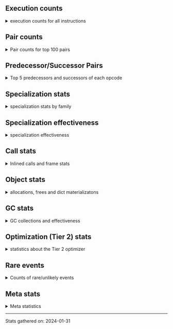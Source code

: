 ## Execution counts

<details>
<summary> execution counts for all instructions </summary>

|Name | Base Count | Head Count | Change | 
|---|---:|---:|---:|
| UNPACK_EX | 755,420 | 609,740 | -19.3% |
| CALL_STR_1 | 33,729,459 | 40,077,106 | 18.8% |
| LOAD_ATTR_CLASS | 99,055,973 | 109,367,353 | 10.4% |
| IS_OP | 694,963,339 | 740,212,824 | 6.5% |
| UNARY_INVERT | 13,908,531 | 14,652,060 | 5.3% |
| LOAD_FAST_AND_CLEAR | 64,566,279 | 61,880,175 | -4.2% |
| CALL_BOUND_METHOD_EXACT_ARGS | 187,069,537 | 193,910,721 | 3.7% |
| BINARY_OP_ADD_UNICODE | 89,634,340 | 92,835,620 | 3.6% |
| BEFORE_WITH | 8,654,256 | 8,939,603 | 3.3% |
| CALL_TUPLE_1 | 24,978,283 | 24,171,850 | -3.2% |
| PUSH_NULL | 1,230,413,177 | 1,269,989,795 | 3.2% |
| MAP_ADD | 35,883,593 | 34,854,665 | -2.9% |
| FOR_ITER | 121,162,171 | 118,134,447 | -2.5% |
| UNPACK_SEQUENCE | 310,288 | 302,751 | -2.4% |
| CALL_BUILTIN_O | 870,671,046 | 891,418,018 | 2.4% |
| POP_JUMP_IF_NONE | 426,646,394 | 436,688,177 | 2.4% |
| STORE_SUBSCR | 176,871,363 | 180,990,769 | 2.3% |
| CALL_METHOD_DESCRIPTOR_FAST | 391,143,045 | 399,641,470 | 2.2% |
| DELETE_SUBSCR | 174,117,085 | 177,641,031 | 2.0% |
| CALL_TYPE_1 | 310,765,118 | 316,348,746 | 1.8% |
| COPY_FREE_VARS | 336,695,777 | 342,695,143 | 1.8% |
| BUILD_SET | 1,662,881 | 1,635,073 | -1.7% |
| LOAD_ATTR_PROPERTY | 79,447,962 | 78,151,792 | -1.6% |
| CALL_ISINSTANCE | 894,892,031 | 881,494,585 | -1.5% |
| GET_YIELD_FROM_ITER | 36,719,656 | 36,204,696 | -1.4% |
| DICT_UPDATE | 66,174 | 65,276 | -1.4% |
| CALL_METHOD_DESCRIPTOR_NOARGS | 276,430,429 | 272,734,147 | -1.3% |
| LOAD_FAST_CHECK | 10,416,564 | 10,554,982 | 1.3% |
| MAKE_FUNCTION | 99,648,518 | 98,428,981 | -1.2% |
| TO_BOOL_INT | 184,115,004 | 186,361,003 | 1.2% |
| LOAD_CONST | 7,076,420,888 | 7,153,845,067 | 1.1% |
| POP_JUMP_IF_NOT_NONE | 622,327,202 | 628,745,990 | 1.0% |
| BUILD_STRING | 51,339,599 | 50,828,272 | -1.0% |
| BINARY_OP | 635,177,729 | 641,469,615 | 1.0% |
| LOAD_SUPER_ATTR_ATTR | 3,675,987 | 3,711,122 | 1.0% |
| FORMAT_SIMPLE | 101,706,076 | 100,756,338 | -0.9% |
| LOAD_GLOBAL_MODULE | 3,366,898,651 | 3,397,061,406 | 0.9% |
| BINARY_OP_SUBTRACT_INT | 398,320,210 | 401,813,220 | 0.9% |
| TO_BOOL_ALWAYS_TRUE | 233,776,617 | 231,781,856 | -0.9% |
| STORE_FAST | 7,601,318,104 | 7,663,600,032 | 0.8% |
| TO_BOOL_STR | 73,082,251 | 72,500,852 | -0.8% |
| BUILD_MAP | 114,600,828 | 113,707,559 | -0.8% |
| MAKE_CELL | 104,175,729 | 103,375,543 | -0.8% |
| LOAD_ATTR_NONDESCRIPTOR_WITH_VALUES | 146,764,112 | 145,683,402 | -0.7% |
| LOAD_ATTR_MODULE | 494,422,251 | 490,865,986 | -0.7% |
| JUMP_FORWARD | 523,196,817 | 526,742,283 | 0.7% |
| UNPACK_SEQUENCE_TWO_TUPLE | 345,918,907 | 343,591,375 | -0.7% |
| NOP | 938,091,764 | 944,125,928 | 0.6% |
| UNARY_NOT | 59,064,695 | 58,689,843 | -0.6% |
| GET_ITER | 697,737,345 | 693,360,849 | -0.6% |
| LOAD_SUPER_ATTR_METHOD | 119,965,466 | 120,711,212 | 0.6% |
| BUILD_TUPLE | 814,781,145 | 809,791,874 | -0.6% |
| LOAD_ATTR_SLOT | 1,637,367,083 | 1,627,569,594 | -0.6% |
| JUMP_BACKWARD | 129,768,564 | 128,998,817 | -0.6% |
| POP_TOP | 3,307,147,976 | 3,326,416,853 | 0.6% |
| LOAD_ATTR_NONDESCRIPTOR_NO_DICT | 81,832,983 | 81,361,099 | -0.6% |
| SET_ADD | 906,661 | 901,511 | -0.6% |
| BUILD_LIST | 318,620,059 | 316,810,923 | -0.6% |
| CALL | 1,102,383,513 | 1,108,573,987 | 0.6% |
| LOAD_ATTR_METHOD_NO_DICT | 1,420,391,140 | 1,412,559,626 | -0.6% |
| POP_JUMP_IF_TRUE | 1,715,257,154 | 1,724,426,738 | 0.5% |
| EXIT_INIT_CHECK | 88,230,209 | 88,658,674 | 0.5% |
| SET_FUNCTION_ATTRIBUTE | 90,235,341 | 89,802,594 | -0.5% |
| CALL_ALLOC_AND_ENTER_INIT | 90,513,169 | 90,941,634 | 0.5% |
| LOAD_FAST | 27,257,294,070 | 27,386,309,582 | 0.5% |
| FOR_ITER_LIST | 633,708,175 | 630,824,069 | -0.5% |
| LIST_EXTEND | 36,353,141 | 36,517,272 | 0.5% |
| EXTENDED_ARG | 288,684,232 | 287,403,449 | -0.4% |
| LIST_APPEND | 60,754,908 | 61,019,088 | 0.4% |
| LOAD_GLOBAL_BUILTIN | 4,313,700,572 | 4,332,435,452 | 0.4% |
| SWAP | 582,758,353 | 580,249,900 | -0.4% |
| CALL_BUILTIN_CLASS | 151,503,200 | 152,153,442 | 0.4% |
| FOR_ITER_GEN | 216,161,340 | 215,253,514 | -0.4% |
| RETURN_GENERATOR | 393,855,608 | 392,226,781 | -0.4% |
| YIELD_VALUE | 1,299,338,043 | 1,294,654,263 | -0.4% |
| BINARY_OP_ADD_INT | 857,185,502 | 860,149,907 | 0.3% |
| SEND_GEN | 702,495,259 | 700,090,277 | -0.3% |
| JUMP_BACKWARD_NO_INTERRUPT | 551,636,471 | 549,757,440 | -0.3% |
| POP_JUMP_IF_FALSE | 7,029,001,209 | 7,052,587,818 | 0.3% |
| INSTRUMENTED_JUMP_BACKWARD | 9,996 | 10,028 | 0.3% |
| TO_BOOL | 337,526,883 | 336,456,729 | -0.3% |
| COMPARE_OP_INT | 1,434,941,683 | 1,439,273,044 | 0.3% |
| CALL_METHOD_DESCRIPTOR_FAST_WITH_KEYWORDS | 23,873,918 | 23,803,952 | -0.3% |
| INSTRUMENTED_FOR_ITER | 11,276 | 11,308 | 0.3% |
| LOAD_ATTR_METHOD_LAZY_DICT | 59,100,392 | 59,266,732 | 0.3% |
| LOAD_FAST_LOAD_FAST | 6,167,512,742 | 6,184,557,855 | 0.3% |
| COMPARE_OP | 135,780,786 | 135,428,076 | -0.3% |
| RETURN_VALUE | 3,887,525,774 | 3,897,538,358 | 0.3% |
| LOAD_ATTR | 1,319,376,609 | 1,322,659,826 | 0.2% |
| TO_BOOL_BOOL | 3,726,540,678 | 3,717,350,890 | -0.2% |
| TO_BOOL_NONE | 618,170,851 | 616,656,497 | -0.2% |
| LOAD_DEREF | 714,579,596 | 716,311,632 | 0.2% |
| INSTRUMENTED_POP_JUMP_IF_TRUE | 13,436 | 13,468 | 0.2% |
| DICT_MERGE | 36,143,021 | 36,060,020 | -0.2% |
| STORE_FAST_LOAD_FAST | 33,502,119 | 33,429,287 | -0.2% |
| CALL_LIST_APPEND | 324,149,708 | 323,450,522 | -0.2% |
| UNPACK_SEQUENCE_TUPLE | 445,686,931 | 444,783,234 | -0.2% |
| END_FOR | 76,079,515 | 75,940,129 | -0.2% |
| WITH_EXCEPT_START | 183,980 | 184,304 | 0.2% |
| END_SEND | 314,302,527 | 313,788,588 | -0.2% |
| INTERPRETER_EXIT | 1,978,141,791 | 1,974,946,032 | -0.2% |
| ENTER_EXECUTOR | 2,402,494,332 | 2,398,673,964 | -0.2% |
| STORE_FAST_STORE_FAST | 1,732,406,671 | 1,729,657,244 | -0.2% |
| BINARY_OP_INPLACE_ADD_UNICODE | 7,822,560 | 7,810,800 | -0.2% |
| CALL_PY_WITH_DEFAULTS | 215,208,556 | 215,518,817 | 0.1% |
| COPY | 677,174,244 | 676,207,154 | -0.1% |
| TO_BOOL_LIST | 157,013,808 | 157,212,596 | 0.1% |
| CHECK_EXC_MATCH | 20,937,244 | 20,911,680 | -0.1% |
| LOAD_ATTR_INSTANCE_VALUE | 4,408,601,079 | 4,413,876,770 | 0.1% |
| POP_EXCEPT | 21,560,338 | 21,535,087 | -0.1% |
| PUSH_EXC_INFO | 21,560,483 | 21,535,233 | -0.1% |
| BINARY_SUBSCR_LIST_INT | 574,778,130 | 574,119,541 | -0.1% |
| CALL_METHOD_DESCRIPTOR_O | 393,969,783 | 393,562,922 | -0.1% |
| CALL_BUILTIN_FAST | 925,729,339 | 926,669,866 | 0.1% |
| CALL_LEN | 365,599,169 | 365,960,066 | 0.1% |
| BINARY_OP_SUBTRACT_FLOAT | 108,191,916 | 108,298,218 | 0.1% |
| STORE_ATTR_INSTANCE_VALUE | 1,058,187,295 | 1,059,221,261 | 0.1% |
| LOAD_ATTR_METHOD_WITH_VALUES | 1,991,789,232 | 1,993,656,654 | 0.1% |
| STORE_ATTR_SLOT | 1,416,783,988 | 1,415,479,086 | -0.1% |
| SET_UPDATE | 88,520 | 88,440 | -0.1% |
| STORE_SUBSCR_DICT | 263,644,042 | 263,409,960 | -0.1% |
| RESUME_CHECK | 6,621,764,162 | 6,627,422,216 | 0.1% |
| DELETE_ATTR | 5,731,223 | 5,736,058 | 0.1% |
| BINARY_OP_ADD_FLOAT | 140,923,499 | 141,030,898 | 0.1% |
| BUILD_CONST_KEY_MAP | 12,332,886 | 12,324,360 | -0.1% |
| BINARY_SUBSCR | 504,817,264 | 504,497,641 | -0.1% |
| CALL_KW | 243,317,912 | 243,171,702 | -0.1% |
| CALL_PY_EXACT_ARGS | 2,955,497,354 | 2,957,253,048 | 0.1% |
| CONTAINS_OP | 1,006,672,588 | 1,007,214,155 | 0.1% |
| BINARY_SUBSCR_DICT | 606,782,418 | 606,483,181 | -0.0% |
| DELETE_FAST | 2,082,860 | 2,083,876 | 0.0% |
| BINARY_SUBSCR_STR_INT | 469,941,880 | 469,731,157 | -0.0% |
| RERAISE | 2,613,538 | 2,614,508 | 0.0% |
| FOR_ITER_TUPLE | 328,484,873 | 328,368,762 | -0.0% |
| CALL_INTRINSIC_1 | 161,061,309 | 161,012,872 | -0.0% |
| IMPORT_FROM | 10,428,397 | 10,431,077 | 0.0% |
| CALL_BUILTIN_FAST_WITH_KEYWORDS | 106,311,555 | 106,335,586 | 0.0% |
| IMPORT_NAME | 9,410,002 | 9,411,832 | 0.0% |
| RETURN_CONST | 1,906,243,446 | 1,906,564,287 | 0.0% |
| LOAD_SUPER_ATTR | 18,342 | 18,345 | 0.0% |
| BINARY_SLICE | 281,307,908 | 281,262,696 | -0.0% |
| FOR_ITER_RANGE | 86,947,282 | 86,958,602 | 0.0% |
| RAISE_VARARGS | 3,814,928 | 3,815,408 | 0.0% |
| COMPARE_OP_STR | 312,665,360 | 312,635,584 | -0.0% |
| STORE_DEREF | 91,059,929 | 91,051,888 | -0.0% |
| RESUME | 271,365 | 271,388 | 0.0% |
| BINARY_SUBSCR_TUPLE_INT | 215,558,907 | 215,541,699 | -0.0% |
| CALL_FUNCTION_EX | 186,671,139 | 186,685,007 | 0.0% |
| BINARY_OP_MULTIPLY_FLOAT | 267,939,509 | 267,954,524 | 0.0% |
| CONVERT_VALUE | 90,305,866 | 90,309,720 | 0.0% |
| STORE_ATTR | 66,529,952 | 66,532,208 | 0.0% |
| LOAD_ATTR_WITH_HINT | 399,758,041 | 399,748,781 | -0.0% |
| COMPARE_OP_FLOAT | 181,239,445 | 181,242,835 | 0.0% |
| STORE_SUBSCR_LIST_INT | 126,004,810 | 126,002,470 | -0.0% |
| LOAD_GLOBAL | 10,840,163 | 10,840,356 | 0.0% |
| BINARY_SUBSCR_GETITEM | 189,342,980 | 189,345,134 | 0.0% |
| GET_AWAITABLE | 152,101,447 | 152,102,548 | 0.0% |
| STORE_SLICE | 35,828,954 | 35,829,096 | 0.0% |
| BUILD_SLICE | 95,910,994 | 95,911,265 | 0.0% |
| BINARY_OP_MULTIPLY_INT | 175,050,803 | 175,051,229 | 0.0% |
| SEND | 165,326,749 | 165,327,124 | 0.0% |
| STORE_ATTR_WITH_HINT | 64,557,418 | 64,557,456 | 0.0% |
| UNARY_NEGATIVE | 156,547,308 | 156,547,233 | -0.0% |
| UNPACK_SEQUENCE_LIST | 140,829,611 | 140,829,590 | -0.0% |
| INSTRUMENTED_POP_JUMP_IF_FALSE | 19,465,840 | 19,465,840 | 0.0% |
| INSTRUMENTED_RESUME | 19,443,620 | 19,443,620 | 0.0% |
| INSTRUMENTED_RETURN_VALUE | 19,434,720 | 19,434,720 | 0.0% |
| LOAD_NAME | 13,238,900 | 13,238,900 | 0.0% |
| GET_ANEXT | 8,000,960 | 8,000,960 | 0.0% |
| END_ASYNC_FOR | 8,000,000 | 8,000,000 | 0.0% |
| GET_AITER | 8,000,000 | 8,000,000 | 0.0% |
| STORE_GLOBAL | 6,941,880 | 6,941,880 | 0.0% |
| BEFORE_ASYNC_WITH | 3,005,920 | 3,005,920 | 0.0% |
| STORE_NAME | 402,800 | 402,800 | 0.0% |
| LOAD_BUILD_CLASS | 20,080 | 20,080 | 0.0% |
| INSTRUMENTED_RETURN_CONST | 7,200 | 7,200 | 0.0% |
| LOAD_LOCALS | 3,860 | 3,860 | 0.0% |
| LOAD_FROM_DICT_OR_DEREF | 3,840 | 3,840 | 0.0% |
| CLEANUP_THROW | 1,520 | 1,520 | 0.0% |
| DELETE_NAME | 900 | 900 | 0.0% |
| FORMAT_WITH_SPEC | 840 | 840 | 0.0% |
| INSTRUMENTED_POP_JUMP_IF_NONE | 720 | 720 | 0.0% |
| SETUP_ANNOTATIONS | 540 | 540 | 0.0% |
| INSTRUMENTED_JUMP_FORWARD | 400 | 400 | 0.0% |
| INSTRUMENTED_POP_JUMP_IF_NOT_NONE | 400 | 400 | 0.0% |
| CALL_INTRINSIC_2 | 80 | 80 | 0.0% |


</details>

## Pair counts

<details>
<summary> Pair counts for top 100 pairs </summary>

Not included in comparative output.


</details>

## Predecessor/Successor Pairs

<details>
<summary> Top 5 predecessors and successors of each opcode </summary>

Not included in comparative output.


</details>

## Specialization stats

<details>
<summary> specialization stats by family </summary>

### BINARY_OP

<details>
<summary> specialization stats for BINARY_OP family </summary>

|Kind | Base Count | Base Ratio | Head Count | Head Ratio | Change | 
|---|---:|---:|---:|---:|---:|
|     deferred | 682,004,119 | 25.4% | 688,294,527 | 25.5% | 0.9% |
|          hit | 1,995,766,538 | 74.5% | 2,005,642,666 | 74.4% | 0.5% |
|         miss | 49,301,801 | 1.8% | 49,301,750 | 1.8% | -0.0% |

| | Base Count | Base Ratio | Head Count | Head Ratio | Change | 
|---|---:|---:|---:|---:|---:|
| Failure | 1,496,703 | 60.5% | 1,498,100 | 60.5% | 0.1% |
| Success | 978,708 | 39.5% | 978,738 | 39.5% | 0.0% |

|Failure kind | Base Count | Base Ratio | Head Count | Head Ratio | Change | 
|---|---:|---:|---:|---:|---:|
| or | 17,219 | 1.2% | 17,497 | 1.2% | 1.6% |
| remainder | 50,719 | 3.4% | 51,472 | 3.4% | 1.5% |
| and int | 46,401 | 3.1% | 46,817 | 3.1% | 0.9% |
| add other | 57,958 | 3.9% | 57,841 | 3.9% | -0.2% |
| and other | 1,716 | 0.1% | 1,713 | 0.1% | -0.2% |
| subtract other | 12,660 | 0.8% | 12,640 | 0.8% | -0.2% |
| power | 4,794 | 0.3% | 4,801 | 0.3% | 0.1% |
| true divide different types | 9,882 | 0.7% | 9,888 | 0.7% | 0.1% |
| add different types | 183,016 | 12.2% | 183,074 | 12.2% | 0.0% |
| lshift | 17,702 | 1.2% | 17,707 | 1.2% | 0.0% |
| true divide float | 5,122 | 0.3% | 5,123 | 0.3% | 0.0% |
| rshift | 13,470 | 0.9% | 13,472 | 0.9% | 0.0% |
| floor divide | 32,188 | 2.2% | 32,192 | 2.1% | 0.0% |
| xor | 8,322 | 0.6% | 8,323 | 0.6% | 0.0% |
| multiply different types | 243,763 | 16.3% | 243,765 | 16.3% | 0.0% |
| subtract different types | 783,791 | 52.4% | 783,795 | 52.3% | 0.0% |
| multiply other | 4,120 | 0.3% | 4,120 | 0.3% | 0.0% |
| true divide other | 3,320 | 0.2% | 3,320 | 0.2% | 0.0% |
| and different types | 540 | 0.0% | 540 | 0.0% | 0.0% |


</details>

### BINARY_SLICE

<details>
<summary> specialization stats for BINARY_SLICE family </summary>


</details>

### BINARY_SUBSCR

<details>
<summary> specialization stats for BINARY_SUBSCR family </summary>

|Kind | Base Count | Base Ratio | Head Count | Head Ratio | Change | 
|---|---:|---:|---:|---:|---:|
|         miss | 4,760,545 | 0.2% | 4,757,342 | 0.2% | -0.1% |
|     deferred | 509,191,087 | 19.9% | 508,868,421 | 19.9% | -0.1% |
|          hit | 2,051,643,770 | 80.1% | 2,050,463,370 | 80.1% | -0.1% |

| | Base Count | Base Ratio | Head Count | Head Ratio | Change | 
|---|---:|---:|---:|---:|---:|
| Failure | 197,692 | 51.1% | 197,585 | 51.1% | -0.1% |
| Success | 189,030 | 48.9% | 188,977 | 48.9% | -0.0% |

|Failure kind | Base Count | Base Ratio | Head Count | Head Ratio | Change | 
|---|---:|---:|---:|---:|---:|
| tuple slice | 82 | 0.0% | 83 | 0.0% | 1.2% |
| other | 56,857 | 28.8% | 56,748 | 28.7% | -0.2% |
| buffer int | 16,579 | 8.4% | 16,600 | 8.4% | 0.1% |
| out of range | 71,814 | 36.3% | 71,794 | 36.3% | -0.0% |
| array int | 36,680 | 18.6% | 36,680 | 18.6% | 0.0% |
| list slice | 6,340 | 3.2% | 6,340 | 3.2% | 0.0% |
| sequence int | 4,280 | 2.2% | 4,280 | 2.2% | 0.0% |
| code complex parameters | 4,080 | 2.1% | 4,080 | 2.1% | 0.0% |
| buffer slice | 880 | 0.4% | 880 | 0.4% | 0.0% |
| string slice | 100 | 0.1% | 100 | 0.1% | 0.0% |


</details>

### CALL

<details>
<summary> specialization stats for CALL family </summary>

|Kind | Base Count | Base Ratio | Head Count | Head Ratio | Change | 
|---|---:|---:|---:|---:|---:|
|         miss | 210,265,781 | 2.1% | 220,320,260 | 2.2% | 4.8% |
|     deferred | 1,307,335,129 | 13.3% | 1,323,388,145 | 13.4% | 1.2% |
|          hit | 8,513,399,916 | 86.6% | 8,543,598,457 | 86.5% | 0.4% |
|        deopt | 22,840 | 0.0% | 22,840 | 0.0% | 0.0% |

| | Base Count | Base Ratio | Head Count | Head Ratio | Change | 
|---|---:|---:|---:|---:|---:|
| Success | 4,477,620 | 84.3% | 4,667,397 | 84.8% | 4.2% |
| Failure | 836,545 | 15.7% | 838,705 | 15.2% | 0.3% |

|Failure kind | Base Count | Base Ratio | Head Count | Head Ratio | Change | 
|---|---:|---:|---:|---:|---:|
| cmethod | 11,040 | 1.3% | 11,820 | 1.4% | 7.1% |
| method wrapper | 4,476 | 0.5% | 4,552 | 0.5% | 1.7% |
| operator wrapper | 5,108 | 0.6% | 5,176 | 0.6% | 1.3% |
| cfunc noargs | 66,319 | 7.9% | 66,877 | 8.0% | 0.8% |
| bound method | 11,704 | 1.4% | 11,791 | 1.4% | 0.7% |
| cfunc varargs | 10,930 | 1.3% | 11,009 | 1.3% | 0.7% |
| meth descr varargs keywords | 17,513 | 2.1% | 17,614 | 2.1% | 0.6% |
| wrong number arguments | 9,480 | 1.1% | 9,520 | 1.1% | 0.4% |
| cfunc varargs keywords | 27,717 | 3.3% | 27,828 | 3.3% | 0.4% |
| other | 33,020 | 3.9% | 33,142 | 4.0% | 0.4% |
| class mutable | 50,431 | 6.0% | 50,616 | 6.0% | 0.4% |
| init not simple | 11,660 | 1.4% | 11,640 | 1.4% | -0.2% |
| meth descr varargs | 61,962 | 7.4% | 61,869 | 7.4% | -0.2% |
| init not python | 17,080 | 2.0% | 17,060 | 2.0% | -0.1% |
| no dict | 100,540 | 12.0% | 100,620 | 12.0% | 0.1% |
| class no vectorcall | 64,126 | 7.7% | 64,079 | 7.6% | -0.1% |
| meth descr method fastcall keywords | 178,309 | 21.3% | 178,355 | 21.3% | 0.0% |
| code complex parameters | 153,450 | 18.3% | 153,457 | 18.3% | 0.0% |
| str | 1,680 | 0.2% | 1,680 | 0.2% | 0.0% |
| out of versions | 100 | 0.0% | 100 | 0.0% | 0.0% |


</details>

### COMPARE_OP

<details>
<summary> specialization stats for COMPARE_OP family </summary>

|Kind | Base Count | Base Ratio | Head Count | Head Ratio | Change | 
|---|---:|---:|---:|---:|---:|
|         miss | 1,861,615 | 0.1% | 1,853,113 | 0.1% | -0.5% |
|     deferred | 137,328,432 | 6.7% | 136,968,716 | 6.6% | -0.3% |
|          hit | 1,926,984,873 | 93.3% | 1,931,298,350 | 93.4% | 0.2% |

| | Base Count | Base Ratio | Head Count | Head Ratio | Change | 
|---|---:|---:|---:|---:|---:|
| Failure | 215,824 | 68.7% | 214,476 | 68.6% | -0.6% |
| Success | 98,145 | 31.3% | 97,997 | 31.4% | -0.2% |

|Failure kind | Base Count | Base Ratio | Head Count | Head Ratio | Change | 
|---|---:|---:|---:|---:|---:|
| big int | 59,703 | 27.7% | 58,822 | 27.4% | -1.5% |
| bool | 4,981 | 2.3% | 4,924 | 2.3% | -1.1% |
| set | 1,820 | 0.8% | 1,800 | 0.8% | -1.1% |
| baseobject | 27,265 | 12.6% | 27,007 | 12.6% | -0.9% |
| different types | 49,599 | 23.0% | 49,494 | 23.1% | -0.2% |
| other | 24,260 | 11.2% | 24,212 | 11.3% | -0.2% |
| string | 10,560 | 4.9% | 10,540 | 4.9% | -0.2% |
| float long | 15,450 | 7.2% | 15,475 | 7.2% | 0.2% |
| long float | 1,584 | 0.7% | 1,586 | 0.7% | 0.1% |
| tuple | 14,302 | 6.6% | 14,316 | 6.7% | 0.1% |
| bytes | 3,200 | 1.5% | 3,200 | 1.5% | 0.0% |
| list | 3,100 | 1.4% | 3,100 | 1.4% | 0.0% |


</details>

### FOR_ITER

<details>
<summary> specialization stats for FOR_ITER family </summary>

|Kind | Base Count | Base Ratio | Head Count | Head Ratio | Change | 
|---|---:|---:|---:|---:|---:|
|     deferred | 256,393,547 | 18.5% | 253,327,044 | 18.4% | -1.2% |
|          hit | 1,127,258,040 | 81.3% | 1,123,402,891 | 81.4% | -0.3% |
|         miss | 138,043,630 | 10.0% | 138,002,056 | 10.0% | -0.0% |

| | Base Count | Base Ratio | Head Count | Head Ratio | Change | 
|---|---:|---:|---:|---:|---:|
| Failure | 156,535 | 5.6% | 154,529 | 5.5% | -1.3% |
| Success | 2,655,719 | 94.4% | 2,654,930 | 94.5% | -0.0% |

|Failure kind | Base Count | Base Ratio | Head Count | Head Ratio | Change | 
|---|---:|---:|---:|---:|---:|
| dict items | 59,335 | 37.9% | 57,661 | 37.3% | -2.8% |
| dict values | 5,640 | 3.6% | 5,560 | 3.6% | -1.4% |
| dict keys | 7,060 | 4.5% | 6,980 | 4.5% | -1.1% |
| ascii string | 2,260 | 1.4% | 2,240 | 1.4% | -0.9% |
| itertools | 4,600 | 2.9% | 4,580 | 3.0% | -0.4% |
| enumerate | 15,168 | 9.7% | 15,109 | 9.8% | -0.4% |
| other | 7,020 | 4.5% | 7,000 | 4.5% | -0.3% |
| set | 23,812 | 15.2% | 23,759 | 15.4% | -0.2% |
| zip | 13,100 | 8.4% | 13,100 | 8.5% | 0.0% |
| seq iter | 10,460 | 6.7% | 10,460 | 6.8% | 0.0% |
| reversed list | 5,960 | 3.8% | 5,960 | 3.9% | 0.0% |
| map | 1,280 | 0.8% | 1,280 | 0.8% | 0.0% |
| bytes | 520 | 0.3% | 520 | 0.3% | 0.0% |
| callable | 280 | 0.2% | 280 | 0.2% | 0.0% |
| string | 40 | 0.0% | 40 | 0.0% | 0.0% |


</details>

### LOAD_ATTR

<details>
<summary> specialization stats for LOAD_ATTR family </summary>

|Kind | Base Count | Base Ratio | Head Count | Head Ratio | Change | 
|---|---:|---:|---:|---:|---:|
|        deopt | 1,816,458 | 0.0% | 1,595,702 | 0.0% | -12.2% |
|         miss | 697,827,441 | 5.7% | 692,771,662 | 5.7% | -0.7% |
|     deferred | 2,002,264,502 | 16.5% | 2,000,588,488 | 16.5% | -0.1% |
|          hit | 10,120,702,807 | 83.4% | 10,119,336,127 | 83.4% | -0.0% |

| | Base Count | Base Ratio | Head Count | Head Ratio | Change | 
|---|---:|---:|---:|---:|---:|
| Success | 13,883,141 | 92.9% | 13,787,844 | 92.9% | -0.7% |
| Failure | 1,056,407 | 7.1% | 1,055,156 | 7.1% | -0.1% |

|Failure kind | Base Count | Base Ratio | Head Count | Head Ratio | Change | 
|---|---:|---:|---:|---:|---:|
| overridden | 17,972 | 1.7% | 17,490 | 1.7% | -2.7% |
| class attr simple | 5,868 | 0.6% | 5,937 | 0.6% | 1.2% |
| non object slot | 3,460 | 0.3% | 3,420 | 0.3% | -1.2% |
| non overriding descriptor | 10,862 | 1.0% | 10,978 | 1.0% | 1.1% |
| metaclass attribute | 225,171 | 21.3% | 223,357 | 21.2% | -0.8% |
| module attr not found | 10,580 | 1.0% | 10,500 | 1.0% | -0.8% |
| class attr descriptor | 17,640 | 1.7% | 17,760 | 1.7% | 0.7% |
| builtin class method | 2,960 | 0.3% | 2,940 | 0.3% | -0.7% |
| class method obj | 22,320 | 2.1% | 22,400 | 2.1% | 0.4% |
| not managed dict | 125,197 | 11.9% | 125,630 | 11.9% | 0.3% |
| shadowed | 96,862 | 9.2% | 97,186 | 9.2% | 0.3% |
| mutable class | 67,647 | 6.4% | 67,593 | 6.4% | -0.1% |
| method | 136,377 | 12.9% | 136,440 | 12.9% | 0.0% |
| has managed dict | 306,151 | 29.0% | 306,185 | 29.0% | 0.0% |
| not in keys | 7,260 | 0.7% | 7,260 | 0.7% | 0.0% |
| property | 60 | 0.0% | 60 | 0.0% | 0.0% |
| out of versions | 20 | 0.0% | 20 | 0.0% | 0.0% |


</details>

### LOAD_GLOBAL

<details>
<summary> specialization stats for LOAD_GLOBAL family </summary>

|Kind | Base Count | Base Ratio | Head Count | Head Ratio | Change | 
|---|---:|---:|---:|---:|---:|
|         miss | 316,806 | 0.0% | 321,567 | 0.0% | 1.5% |
|          hit | 7,680,282,417 | 99.9% | 7,729,175,291 | 99.9% | 0.6% |
|     deferred | 10,612,070 | 0.1% | 10,616,894 | 0.1% | 0.0% |
|        deopt | 9,340 | 0.0% | 9,340 | 0.0% | 0.0% |

| | Base Count | Base Ratio | Head Count | Head Ratio | Change | 
|---|---:|---:|---:|---:|---:|
| Success | 544,899 | 100.0% | 545,029 | 100.0% | 0.0% |
| Failure | 0 | 0.0% | 0 | 0.0% |  |


</details>

### LOAD_SUPER_ATTR

<details>
<summary> specialization stats for LOAD_SUPER_ATTR family </summary>

|Kind | Base Count | Base Ratio | Head Count | Head Ratio | Change | 
|---|---:|---:|---:|---:|---:|
|          hit | 123,641,453 | 100.0% | 124,422,334 | 100.0% | 0.6% |
|     deferred | 9,242 | 0.0% | 9,245 | 0.0% | 0.0% |

| | Base Count | Base Ratio | Head Count | Head Ratio | Change | 
|---|---:|---:|---:|---:|---:|
| Success | 9,100 | 100.0% | 9,100 | 100.0% | 0.0% |
| Failure | 0 | 0.0% | 0 | 0.0% |  |


</details>

### POP_JUMP_IF_FALSE

<details>
<summary> specialization stats for POP_JUMP_IF_FALSE family </summary>


</details>

### POP_JUMP_IF_NONE

<details>
<summary> specialization stats for POP_JUMP_IF_NONE family </summary>


</details>

### POP_JUMP_IF_NOT_NONE

<details>
<summary> specialization stats for POP_JUMP_IF_NOT_NONE family </summary>


</details>

### POP_JUMP_IF_TRUE

<details>
<summary> specialization stats for POP_JUMP_IF_TRUE family </summary>


</details>

### SEND

<details>
<summary> specialization stats for SEND family </summary>

|Kind | Base Count | Base Ratio | Head Count | Head Ratio | Change | 
|---|---:|---:|---:|---:|---:|
|          hit | 702,464,359 | 80.9% | 700,059,377 | 80.9% | -0.3% |
|     deferred | 165,298,857 | 19.0% | 165,299,231 | 19.1% | 0.0% |
|         miss | 30,900 | 0.0% | 30,900 | 0.0% | 0.0% |

| | Base Count | Base Ratio | Head Count | Head Ratio | Change | 
|---|---:|---:|---:|---:|---:|
| Success | 6,206 | 10.6% | 6,207 | 10.6% | 0.0% |
| Failure | 52,586 | 89.4% | 52,586 | 89.4% | 0.0% |

|Failure kind | Base Count | Base Ratio | Head Count | Head Ratio | Change | 
|---|---:|---:|---:|---:|---:|
| async generator send | 33,180 | 63.1% | 33,180 | 63.1% | 0.0% |
| other | 15,906 | 30.2% | 15,906 | 30.2% | 0.0% |
| list | 3,260 | 6.2% | 3,260 | 6.2% | 0.0% |
| dict keys | 240 | 0.5% | 240 | 0.5% | 0.0% |


</details>

### STORE_ATTR

<details>
<summary> specialization stats for STORE_ATTR family </summary>

|Kind | Base Count | Base Ratio | Head Count | Head Ratio | Change | 
|---|---:|---:|---:|---:|---:|
|         miss | 192,554,984 | 7.4% | 191,604,240 | 7.4% | -0.5% |
|     deferred | 255,223,515 | 9.8% | 254,292,905 | 9.8% | -0.4% |
|          hit | 2,346,973,717 | 90.1% | 2,347,653,563 | 90.1% | 0.0% |

| | Base Count | Base Ratio | Head Count | Head Ratio | Change | 
|---|---:|---:|---:|---:|---:|
| Success | 3,765,817 | 97.5% | 3,747,857 | 97.5% | -0.5% |
| Failure | 95,604 | 2.5% | 95,686 | 2.5% | 0.1% |

|Failure kind | Base Count | Base Ratio | Head Count | Head Ratio | Change | 
|---|---:|---:|---:|---:|---:|
| property | 3,920 | 4.1% | 4,020 | 4.2% | 2.6% |
| not managed dict | 2,644 | 2.8% | 2,646 | 2.8% | 0.1% |
| class attr simple | 45,820 | 47.9% | 45,800 | 47.9% | -0.0% |
| not in dict | 15,520 | 16.2% | 15,520 | 16.2% | 0.0% |
| overriding descriptor | 10,480 | 11.0% | 10,480 | 11.0% | 0.0% |
| not in keys | 7,400 | 7.7% | 7,400 | 7.7% | 0.0% |
| overridden | 5,180 | 5.4% | 5,180 | 5.4% | 0.0% |
| no dict | 3,080 | 3.2% | 3,080 | 3.2% | 0.0% |
| method | 1,540 | 1.6% | 1,540 | 1.6% | 0.0% |
| mutable class | 20 | 0.0% | 20 | 0.0% | 0.0% |


</details>

### STORE_SLICE

<details>
<summary> specialization stats for STORE_SLICE family </summary>


</details>

### STORE_SUBSCR

<details>
<summary> specialization stats for STORE_SUBSCR family </summary>

|Kind | Base Count | Base Ratio | Head Count | Head Ratio | Change | 
|---|---:|---:|---:|---:|---:|
|     deferred | 176,766,469 | 31.2% | 180,884,788 | 31.7% | 2.3% |
|          hit | 389,645,972 | 68.8% | 389,409,550 | 68.3% | -0.1% |
|         miss | 2,880 | 0.0% | 2,880 | 0.0% | 0.0% |

| | Base Count | Base Ratio | Head Count | Head Ratio | Change | 
|---|---:|---:|---:|---:|---:|
| Failure | 91,597 | 85.0% | 92,678 | 85.1% | 1.2% |
| Success | 16,177 | 15.0% | 16,183 | 14.9% | 0.0% |

|Failure kind | Base Count | Base Ratio | Head Count | Head Ratio | Change | 
|---|---:|---:|---:|---:|---:|
| other | 700 | 0.8% | 800 | 0.9% | 14.3% |
| dict subclass no override | 26,080 | 28.5% | 27,043 | 29.2% | 3.7% |
| py simple | 43,377 | 47.4% | 43,395 | 46.8% | 0.0% |
| array int | 16,840 | 18.4% | 16,840 | 18.2% | 0.0% |
| out of range | 2,820 | 3.1% | 2,820 | 3.0% | 0.0% |
| bytearray int | 1,760 | 1.9% | 1,760 | 1.9% | 0.0% |
| list slice | 20 | 0.0% | 20 | 0.0% | 0.0% |


</details>

### TO_BOOL

<details>
<summary> specialization stats for TO_BOOL family </summary>

|Kind | Base Count | Base Ratio | Head Count | Head Ratio | Change | 
|---|---:|---:|---:|---:|---:|
|         miss | 122,116,767 | 2.3% | 120,510,201 | 2.3% | -1.3% |
|     deferred | 456,441,868 | 8.6% | 453,795,784 | 8.5% | -0.6% |
|          hit | 4,870,582,442 | 91.4% | 4,861,353,493 | 91.4% | -0.2% |

| | Base Count | Base Ratio | Head Count | Head Ratio | Change | 
|---|---:|---:|---:|---:|---:|
| Success | 2,529,309 | 79.0% | 2,499,146 | 78.8% | -1.2% |
| Failure | 672,473 | 21.0% | 672,000 | 21.2% | -0.1% |

|Failure kind | Base Count | Base Ratio | Head Count | Head Ratio | Change | 
|---|---:|---:|---:|---:|---:|
| sequence | 16,458 | 2.4% | 16,320 | 2.4% | -0.8% |
| dict | 35,122 | 5.2% | 34,902 | 5.2% | -0.6% |
| bytes | 19,097 | 2.8% | 19,052 | 2.8% | -0.2% |
| other | 172,000 | 25.6% | 171,843 | 25.6% | -0.1% |
| mapping | 98,350 | 14.6% | 98,433 | 14.6% | 0.1% |
| set | 32,631 | 4.9% | 32,648 | 4.9% | 0.1% |
| tuple | 112,290 | 16.7% | 112,273 | 16.7% | -0.0% |
| number | 182,265 | 27.1% | 182,269 | 27.1% | 0.0% |
| float | 2,600 | 0.4% | 2,600 | 0.4% | 0.0% |
| bytearray | 1,240 | 0.2% | 1,240 | 0.2% | 0.0% |
| memory view | 420 | 0.1% | 420 | 0.1% | 0.0% |


</details>

### UNPACK_SEQUENCE

<details>
<summary> specialization stats for UNPACK_SEQUENCE family </summary>

|Kind | Base Count | Base Ratio | Head Count | Head Ratio | Change | 
|---|---:|---:|---:|---:|---:|
|          hit | 929,583,989 | 99.7% | 926,352,739 | 99.7% | -0.3% |
|     deferred | 3,063,596 | 0.3% | 3,056,066 | 0.3% | -0.2% |
|         miss | 2,851,460 | 0.3% | 2,851,460 | 0.3% | 0.0% |

| | Base Count | Base Ratio | Head Count | Head Ratio | Change | 
|---|---:|---:|---:|---:|---:|
| Failure | 2,436 | 2.5% | 2,413 | 2.5% | -0.9% |
| Success | 95,716 | 97.5% | 95,732 | 97.5% | 0.0% |

|Failure kind | Base Count | Base Ratio | Head Count | Head Ratio | Change | 
|---|---:|---:|---:|---:|---:|
| other | 380 | 15.6% | 360 | 14.9% | -5.3% |
| sequence | 1,436 | 58.9% | 1,433 | 59.4% | -0.2% |
| iterator | 620 | 25.5% | 620 | 25.7% | 0.0% |


</details>


</details>

## Specialization effectiveness

<details>
<summary> specialization effectiveness </summary>

|Instructions | Base Count | Base Ratio | Head Count | Head Ratio | Change | 
|---|---:|---:|---:|---:|---:|
| Basic | 77,523,267,638 | 54.3% | 77,901,548,794 | 54.3% | 0.5% |
| Not specialized | 14,686,490,633 | 10.3% | 14,750,772,389 | 10.3% | 0.4% |
| Specialized misses | 1,420,434,183 | 1.0% | 1,422,826,779 | 1.0% | 0.2% |
| Specialized hits | 49,218,563,884 | 34.5% | 49,290,618,857 | 34.4% | 0.1% |

### Deferred by instruction

<details>
<summary> deferred by instruction </summary>

|Name | Base Count | Base Ratio | Head Count | Head Ratio | Change | 
|---|---:|---:|---:|---:|---:|
| STORE_SUBSCR | 176,766,469 | 3.0% | 180,884,788 | 3.0% | 2.3% |
| CALL | 1,307,335,129 | 21.9% | 1,323,388,145 | 22.1% | 1.2% |
| FOR_ITER | 256,393,547 | 4.3% | 253,327,044 | 4.2% | -1.2% |
| BINARY_OP | 682,004,119 | 11.4% | 688,294,527 | 11.5% | 0.9% |
| TO_BOOL | 456,441,868 | 7.7% | 453,795,784 | 7.6% | -0.6% |
| STORE_ATTR | 255,223,515 | 4.3% | 254,292,905 | 4.3% | -0.4% |
| COMPARE_OP | 137,328,432 | 2.3% | 136,968,716 | 2.3% | -0.3% |
| LOAD_ATTR | 2,002,264,502 | 33.6% | 2,000,588,488 | 33.5% | -0.1% |
| BINARY_SUBSCR | 509,191,087 | 8.5% | 508,868,421 | 8.5% | -0.1% |
| SEND | 165,298,857 | 2.8% | 165,299,231 | 2.8% | 0.0% |


</details>

### Misses by instruction

<details>
<summary> misses by instruction </summary>

|Name | Base Count | Base Ratio | Head Count | Head Ratio | Change | 
|---|---:|---:|---:|---:|---:|
| LOAD_ATTR_SLOT | 110,101,023 | 7.7% | 106,421,167 | 7.5% | -3.3% |
| LOAD_ATTR_NONDESCRIPTOR_WITH_VALUES | 68,354,666 | 4.8% | 67,590,204 | 4.7% | -1.1% |
| STORE_ATTR_SLOT | 93,820,223 | 6.6% | 92,869,457 | 6.5% | -1.0% |
| TO_BOOL_NONE | 59,767,941 | 4.2% | 59,446,692 | 4.2% | -0.5% |
| LOAD_ATTR_METHOD_WITH_VALUES | 195,372,676 | 13.7% | 194,780,923 | 13.7% | -0.3% |
| CALL_PY_EXACT_ARGS | 103,033,904 | 7.3% | 102,851,694 | 7.2% | -0.2% |
| FOR_ITER_TUPLE | 69,004,607 | 4.9% | 68,980,318 | 4.8% | -0.0% |
| FOR_ITER_LIST | 69,030,223 | 4.9% | 69,012,938 | 4.8% | -0.0% |
| LOAD_ATTR_INSTANCE_VALUE | 255,993,259 | 18.0% | 255,985,134 | 18.0% | -0.0% |
| STORE_ATTR_INSTANCE_VALUE | 98,681,823 | 6.9% | 98,681,829 | 6.9% | 0.0% |


</details>


</details>

## Call stats

<details>
<summary> Inlined calls and frame stats </summary>

| | Base Count | Base Ratio | Head Count | Head Ratio | Change | 
|---|---:|---:|---:|---:|---:|
| Calls via PyEval_EvalFrame (api) | 230,907,110 | 3.3% | 229,528,771 | 3.3% | -0.6% |
| Calls via PyEval_EvalFrame (generator) | 760,457,254 | 10.9% | 757,480,287 | 10.9% | -0.4% |
| Calls to PyEval_EvalDefault | 1,981,339,423 | 28.5% | 1,978,143,985 | 28.5% | -0.2% |
| Calls via PyEval_EvalFrame (total) | 1,981,339,423 | 28.5% | 1,978,143,985 | 28.5% | -0.2% |
| Calls via PyEval_EvalFrame (slot) | 336,007,983 | 4.8% | 335,514,843 | 4.8% | -0.1% |
| Calls via PyEval_EvalFrame (function ex) | 28,968,374 | 0.4% | 28,928,497 | 0.4% | -0.1% |
| Calls to Python functions inlined | 4,967,292,968 | 71.5% | 4,971,418,632 | 71.5% | 0.1% |
| Frames pushed | 4,548,286,220 | 65.5% | 4,550,908,957 | 65.5% | 0.1% |
| Frame objects created | 62,514,429 | 0.9% | 62,490,593 | 0.9% | -0.0% |
| Calls via PyEval_EvalFrame (function vectorcall) | 1,215,567,269 | 17.5% | 1,215,348,798 | 17.5% | -0.0% |
| Calls via PyEval_EvalFrame (vector) | 1,220,882,169 | 17.6% | 1,220,663,698 | 17.6% | -0.0% |
| Calls via PyEval_EvalFrame (method) | 212,990,754 | 3.1% | 212,993,569 | 3.1% | 0.0% |
| Calls via PyEval_EvalFrame (legacy) | 5,294,820 | 0.1% | 5,294,820 | 0.1% | 0.0% |
| Calls via PyEval_EvalFrame (build class) | 20,080 | 0.0% | 20,080 | 0.0% | 0.0% |


</details>

## Object stats

<details>
<summary> allocations, frees and dict materializatons </summary>

| | Base Count | Base Ratio | Head Count | Head Ratio | Change | 
|---|---:|---:|---:|---:|---:|
| Method cache dunder misses | 7,572,615 |  | 6,853,023 |  | -9.5% |
| Method cache misses | 70,847,604 |  | 76,680,695 |  | 8.2% |
| Method cache collisions | 78,252,509 |  | 83,363,005 |  | 6.5% |
| Allocations over 4 kbytes | 20,192,327 | 0.1% | 20,572,206 | 0.1% | 1.9% |
| Method cache dunder hits | 3,228,188,523 |  | 3,199,920,905 |  | -0.9% |
| Allocations to 4 kbytes | 94,815,236 | 0.6% | 94,131,193 | 0.6% | -0.7% |
| Increfs | 23,739,005,401 | 22.3% | 23,581,398,535 | 22.2% | -0.7% |
| Decrefs | 26,405,947,472 | 21.6% | 26,262,833,795 | 21.6% | -0.5% |
| Method cache hits | 2,779,350,547 |  | 2,771,927,086 |  | -0.3% |
| Allocations | 10,693,175,384 | 63.9% | 10,664,909,695 | 63.9% | -0.3% |
| Allocations to 512 bytes | 10,578,167,821 | 63.2% | 10,550,206,296 | 63.2% | -0.3% |
| Frees | 10,989,721,231 |  | 10,961,435,571 |  | -0.3% |
| Allocations from freelist | 6,047,786,208 | 36.1% | 6,036,921,050 | 36.1% | -0.2% |
| Frees to freelist | 6,055,522,881 |  | 6,044,644,321 |  | -0.2% |
| Interpreter decrefs | 95,658,609,523 | 78.4% | 95,529,200,846 | 78.4% | -0.1% |
| New values | 73,229,215 |  | 73,156,816 |  | -0.1% |
| Interpreter increfs | 82,599,624,634 | 77.7% | 82,524,482,484 | 77.8% | -0.1% |
| Materialize dict (on request) | 5,306,180 | 7.2% | 5,306,180 | 7.3% | 0.0% |
| Materialize dict (new key) | 189,420 | 0.3% | 189,420 | 0.3% | 0.0% |
| Materialize dict (too big) | 0 | 0.0% | 0 | 0.0% |  |
| Materialize dict (str subclass) | 0 | 0.0% | 0 | 0.0% |  |
| Dematerialize dict | 2,033,160 | 2.8% | 2,033,160 | 2.8% | 0.0% |


</details>

## GC stats

<details>
<summary> GC collections and effectiveness </summary>

|Generation | Base Collections | Base Objects collected | Base Object visits | Head Collections | Head Objects collected | Head Object visits | 
|---:|---:|---:|---:|---:|---:|---:|
| 0 | 719,990 | 45,615,857 | 5,977,989,144 | 719,743 | 45,544,760 | 5,980,477,680 |
| 1 | 64,380 | 35,515,089 | 4,877,775,468 | 64,359 | 35,464,646 | 4,877,884,012 |
| 2 | 20,811 | 53,127,283 | 18,108,664,735 | 20,807 | 53,127,864 | 18,093,499,716 |


</details>

## Optimization (Tier 2) stats

<details>
<summary> statistics about the Tier 2 optimizer </summary>

| | Base Count | Base Ratio | Head Count | Head Ratio | Change | 
|---|---:|---:|---:|---:|---:|
| Uops executed | 121,296,901,384 | 50.49 | 117,851,669,804 | 49.13 | -2.8% |
| Trace too short | 74,600 | 54.6% | 73,962 | 54.3% | -0.9% |
| Low confidence | 1,650 | 1.2% | 1,660 | 1.2% | 0.6% |
| Optimization attempts | 136,743 |  | 136,087 |  | -0.5% |
| Trace stack underflow | 555 | 0.4% | 553 | 0.4% | -0.4% |
| Traces executed | 2,402,494,332 |  | 2,398,673,964 |  | -0.2% |
| Traces created | 62,143 | 45.4% | 62,125 | 45.7% | -0.0% |
| Trace stack overflow | 180 | 0.1% | 180 | 0.1% | 0.0% |
| Trace too long | 220 | 0.2% | 220 | 0.2% | 0.0% |
| Inner loop found | 2,383 | 1.7% | 2,383 | 1.8% | 0.0% |
| Recursive call | 1,100 | 0.8% | 1,100 | 0.8% | 0.0% |

### Trace length histogram

<details>
<summary> trace length histogram </summary>

|Range | Base Count | Base Ratio | Head Count | Head Ratio | Change | 
|---|---:|---:|---:|---:|---:|
| <= 1 | 0 | 0.0% | 0 | 0.0% |  |
| <= 2 | 0 | 0.0% | 0 | 0.0% |  |
| <= 4 | 0 | 0.0% | 0 | 0.0% |  |
| <= 8 | 0 | 0.0% | 0 | 0.0% |  |
| <= 16 | 3,256 | 5.2% | 3,242 | 5.2% | -0.4% |
| <= 32 | 19,477 | 31.3% | 19,475 | 31.3% | -0.0% |
| <= 64 | 20,488 | 33.0% | 20,516 | 33.0% | 0.1% |
| <= 128 | 11,856 | 19.1% | 11,844 | 19.1% | -0.1% |
| <= 256 | 5,431 | 8.7% | 5,436 | 8.8% | 0.1% |
| <= 512 | 1,635 | 2.6% | 1,612 | 2.6% | -1.4% |


</details>

### Optimized trace length histogram

<details>
<summary> optimized trace length histogram </summary>

|Range | Base Count | Base Ratio | Head Count | Head Ratio | Change | 
|---|---:|---:|---:|---:|---:|
| <= 1 | 0 | 0.0% | 0 | 0.0% |  |
| <= 2 | 0 | 0.0% | 0 | 0.0% |  |
| <= 4 | 160 | 0.3% | 160 | 0.3% | 0.0% |
| <= 8 | 4,836 | 7.8% | 4,361 | 7.0% | -9.8% |
| <= 16 | 17,428 | 28.0% | 11,470 | 18.5% | -34.2% |
| <= 32 | 19,565 | 31.5% | 18,422 | 29.7% | -5.8% |
| <= 64 | 11,780 | 19.0% | 15,669 | 25.2% | 33.0% |
| <= 128 | 6,259 | 10.1% | 8,566 | 13.8% | 36.9% |
| <= 256 | 1,731 | 2.8% | 2,794 | 4.5% | 61.4% |
| <= 512 | 384 | 0.6% | 623 | 1.0% | 62.2% |
| <= 1,024 |  |  | 60 | 0.1% |  |


</details>

### Trace run length histogram

<details>
<summary> trace run length histogram </summary>

|Range | Base Count | Base Ratio | Head Count | Head Ratio | Change | 
|---|---:|---:|---:|---:|---:|
| <= 1 | 92,903,560 | 3.9% | 92,962,759 | 3.9% | 0.1% |
| <= 2 | 331,555,565 | 13.8% | 327,672,542 | 13.7% | -1.2% |
| <= 4 | 27,918,644 | 1.2% | 28,024,421 | 1.2% | 0.4% |
| <= 8 | 348,790,441 | 14.5% | 348,895,997 | 14.5% | 0.0% |
| <= 16 | 395,912,900 | 16.5% | 395,885,897 | 16.5% | -0.0% |
| <= 32 | 606,276,528 | 25.2% | 604,633,678 | 25.2% | -0.3% |
| <= 64 | 188,053,938 | 7.8% | 189,994,544 | 7.9% | 1.0% |
| <= 128 | 259,225,797 | 10.8% | 261,897,858 | 10.9% | 1.0% |
| <= 256 | 88,219,624 | 3.7% | 86,002,090 | 3.6% | -2.5% |
| <= 512 | 37,946,556 | 1.6% | 37,126,645 | 1.5% | -2.2% |
| <= 1,024 | 6,829,526 | 0.3% | 7,116,565 | 0.3% | 4.2% |
| <= 2,048 | 16,623,090 | 0.7% | 16,704,451 | 0.7% | 0.5% |
| <= 4,096 | 1,128,943 | 0.0% | 864,955 | 0.0% | -23.4% |
| <= 8,192 | 712,011 | 0.0% | 598,849 | 0.0% | -15.9% |
| <= 16,384 | 325,840 | 0.0% | 245,420 | 0.0% | -24.7% |
| <= 32,768 | 45,720 | 0.0% | 29,620 | 0.0% | -35.2% |
| <= 65,536 | 20,940 | 0.0% | 12,973 | 0.0% | -38.0% |
| <= 131,072 | 1,269 | 0.0% | 1,260 | 0.0% | -0.7% |
| <= 262,144 | 2,180 | 0.0% | 2,180 | 0.0% | 0.0% |
| <= 524,288 | 300 | 0.0% | 300 | 0.0% | 0.0% |
| <= 1,048,576 | 480 | 0.0% | 480 | 0.0% | 0.0% |
| <= 2,097,152 | 159 | 0.0% | 140 | 0.0% | -11.9% |
| <= 4,194,304 | 161 | 0.0% | 180 | 0.0% | 11.8% |
| <= 8,388,608 | 0 | 0.0% | 0 | 0.0% |  |
| <= 16,777,216 | 160 | 0.0% | 160 | 0.0% | 0.0% |


</details>

### Uop execution stats

<details>
<summary> uop execution stats </summary>

|Name | Base Count | Head Count | Change | 
|---|---:|---:|---:|
| _GUARD_BOTH_INT | 2,537,008,460 | 661,682,060 | -73.9% |
| CALL_METHOD_DESCRIPTOR_FAST_WITH_KEYWORDS | 80,665,591 | 44,667,215 | -44.6% |
| CALL_STR_1 | 34,750,620 | 20,335,580 | -41.5% |
| _GUARD_BOTH_FLOAT | 1,451,867,320 | 960,568,260 | -33.8% |
| _LOAD_CONST_INLINE | 335,051,336 | 230,918,981 | -31.1% |
| CALL_BUILTIN_O | 273,456,387 | 233,325,138 | -14.7% |
| POP_TOP | 323,678,964 | 283,617,580 | -12.4% |
| BUILD_SET | 5,080 | 4,520 | -11.0% |
| _LOAD_ATTR_MODULE | 76,751,000 | 69,401,759 | -9.6% |
| _CHECK_ATTR_MODULE | 76,754,440 | 69,405,199 | -9.6% |
| _CHECK_CALL_BOUND_METHOD_EXACT_ARGS | 35,565,506 | 38,795,940 | 9.1% |
| _INIT_CALL_BOUND_METHOD_EXACT_ARGS | 35,565,506 | 38,795,940 | 9.1% |
| MAP_ADD | 11,871,660 | 10,887,100 | -8.3% |
| PUSH_NULL | 500,563,087 | 459,510,616 | -8.2% |
| _LOAD_ATTR_METHOD_NO_DICT | 530,398,182 | 493,587,500 | -6.9% |
| CALL_ISINSTANCE | 151,875,481 | 147,204,615 | -3.1% |
| TO_BOOL_BOOL | 946,242,334 | 919,901,362 | -2.8% |
| _ITER_NEXT_RANGE | 604,548,412 | 590,330,965 | -2.4% |
| _GUARD_TYPE_VERSION | 3,073,513,414 | 3,001,628,439 | -2.3% |
| _GUARD_NOT_EXHAUSTED_RANGE | 640,081,851 | 625,874,154 | -2.2% |
| _ITER_CHECK_RANGE | 640,760,571 | 626,552,874 | -2.2% |
| _POP_FRAME | 421,125,417 | 412,263,329 | -2.1% |
| _GUARD_IS_NONE_POP | 25,386,629 | 24,874,658 | -2.0% |
| _LOAD_GLOBAL_BUILTINS | 1,193,134,382 | 1,170,494,457 | -1.9% |
| _GUARD_BUILTINS_VERSION | 1,193,143,542 | 1,170,503,617 | -1.9% |
| _LOAD_CONST_INLINE_BORROW | 5,863,360,345 | 5,757,187,504 | -1.8% |
| _FOR_ITER_TIER_TWO | 372,145,156 | 365,413,522 | -1.8% |
| COPY_FREE_VARS | 243,556 | 239,236 | -1.8% |
| _GUARD_BOTH_UNICODE | 2,147,000 | 2,110,740 | -1.7% |
| _GUARD_GLOBALS_VERSION | 1,841,632,176 | 1,815,540,896 | -1.4% |
| _CHECK_VALIDITY | 12,195,784,197 | 12,028,571,628 | -1.4% |
| _STORE_SUBSCR | 256,554,410 | 259,799,175 | 1.3% |
| RESUME_CHECK | 813,748,474 | 804,450,030 | -1.1% |
| TO_BOOL_STR | 14,557,399 | 14,397,124 | -1.1% |
| _SET_IP | 15,742,180,988 | 15,574,469,766 | -1.1% |
| BUILD_TUPLE | 159,189,359 | 157,635,831 | -1.0% |
| CALL_BUILTIN_FAST | 371,736,691 | 375,043,370 | 0.9% |
| BUILD_LIST | 116,761,616 | 115,763,222 | -0.9% |
| _GUARD_IS_NOT_NONE_POP | 49,341,320 | 48,968,155 | -0.8% |
| CALL_BUILTIN_CLASS | 28,061,136 | 28,267,721 | 0.7% |
| _CHECK_FUNCTION_EXACT_ARGS | 906,744,778 | 900,400,785 | -0.7% |
| GET_ITER | 102,906,573 | 102,190,473 | -0.7% |
| _CHECK_STACK_SPACE | 900,508,734 | 894,309,297 | -0.7% |
| _INIT_CALL_PY_EXACT_ARGS | 900,505,094 | 894,305,825 | -0.7% |
| _PUSH_FRAME | 900,505,094 | 894,305,825 | -0.7% |
| _SAVE_RETURN_OFFSET | 900,505,094 | 894,305,825 | -0.7% |
| STORE_FAST | 7,074,988,960 | 7,027,581,972 | -0.7% |
| UNPACK_SEQUENCE_TWO_TUPLE | 554,732,662 | 551,189,080 | -0.6% |
| TO_BOOL_ALWAYS_TRUE | 12,118,560 | 12,053,680 | -0.5% |
| _LOAD_GLOBAL_MODULE | 642,127,998 | 638,741,004 | -0.5% |
| _LOAD_ATTR_NONDESCRIPTOR_NO_DICT | 5,944,687 | 5,915,327 | -0.5% |
| LOAD_FAST | 22,007,587,237 | 21,907,239,324 | -0.5% |
| CALL_METHOD_DESCRIPTOR_NOARGS | 155,421,818 | 154,852,253 | -0.4% |
| UNPACK_SEQUENCE_TUPLE | 145,672,240 | 145,186,480 | -0.3% |
| _ITER_NEXT_LIST | 970,425,227 | 973,463,036 | 0.3% |
| BUILD_MAP | 7,931,958 | 7,954,886 | 0.3% |
| SET_ADD | 1,366,939 | 1,363,129 | -0.3% |
| BEFORE_WITH | 92,876 | 93,118 | 0.3% |
| _UNPACK_SEQUENCE | 9,610 | 9,635 | 0.3% |
| _EXIT_TRACE | 1,110,158,212 | 1,112,766,298 | 0.2% |
| MAKE_FUNCTION | 36,075,345 | 35,995,337 | -0.2% |
| CALL_LEN | 54,081,442 | 54,186,808 | 0.2% |
| _COMPARE_OP | 66,042,052 | 65,925,814 | -0.2% |
| CALL_METHOD_DESCRIPTOR_O | 16,422,643 | 16,397,553 | -0.2% |
| _STORE_ATTR_SLOT | 66,308,782 | 66,210,547 | -0.1% |
| STORE_SUBSCR_DICT | 5,110,080 | 5,102,602 | -0.1% |
| _GUARD_IS_FALSE_POP | 3,856,603,775 | 3,851,664,996 | -0.1% |
| CALL_METHOD_DESCRIPTOR_FAST | 68,793,161 | 68,709,687 | -0.1% |
| _ITER_CHECK_LIST | 1,238,391,532 | 1,239,735,449 | 0.1% |
| _GUARD_NOT_EXHAUSTED_LIST | 1,222,484,281 | 1,223,782,457 | 0.1% |
| LOAD_DEREF | 364,566,862 | 364,231,132 | -0.1% |
| TO_BOOL_NONE | 64,387,100 | 64,332,540 | -0.1% |
| SET_FUNCTION_ATTRIBUTE | 28,348,383 | 28,324,709 | -0.1% |
| _LOAD_ATTR | 305,145,935 | 305,380,795 | 0.1% |
| _GUARD_IS_TRUE_POP | 1,269,393,803 | 1,268,621,489 | -0.1% |
| DICT_MERGE | 7,108,202 | 7,104,271 | -0.1% |
| CALL_TYPE_1 | 158,314,574 | 158,396,443 | 0.1% |
| LOAD_FAST_CHECK | 64,970 | 64,940 | -0.0% |
| LIST_APPEND | 125,243,466 | 125,194,696 | -0.0% |
| _LOAD_ATTR_SLOT | 521,457,869 | 521,270,957 | -0.0% |
| BINARY_SUBSCR_LIST_INT | 568,258,499 | 568,446,323 | 0.0% |
| COPY | 715,634,004 | 715,410,090 | -0.0% |
| BINARY_SUBSCR_TUPLE_INT | 90,090,740 | 90,066,264 | -0.0% |
| _GUARD_NOT_EXHAUSTED_TUPLE | 393,129,518 | 393,023,902 | -0.0% |
| CONTAINS_OP | 1,630,273,919 | 1,629,860,135 | -0.0% |
| _ITER_NEXT_TUPLE | 253,095,216 | 253,031,158 | -0.0% |
| _ITER_CHECK_TUPLE | 470,137,187 | 470,045,029 | -0.0% |
| _BINARY_SUBSCR | 974,534,197 | 974,349,619 | -0.0% |
| _TO_BOOL | 5,488,420 | 5,487,753 | -0.0% |
| _BINARY_OP_ADD_INT | 2,102,888,314 | 2,102,671,533 | -0.0% |
| _LOAD_ATTR_METHOD_WITH_VALUES | 633,012,510 | 633,076,101 | 0.0% |
| _GUARD_KEYS_VERSION | 681,996,611 | 682,059,967 | 0.0% |
| _GUARD_DORV_VALUES_INST_ATTR_FROM_DICT | 682,019,231 | 682,082,587 | 0.0% |
| _STORE_ATTR_INSTANCE_VALUE | 34,531,379 | 34,534,256 | 0.0% |
| _GUARD_DORV_VALUES | 34,879,159 | 34,882,036 | 0.0% |
| MAKE_CELL | 384,790 | 384,760 | -0.0% |
| IS_OP | 92,097,652 | 92,093,939 | -0.0% |
| COMPARE_OP_INT | 445,595,902 | 445,578,352 | -0.0% |
| CALL_BUILTIN_FAST_WITH_KEYWORDS | 18,233,160 | 18,233,830 | 0.0% |
| BINARY_SUBSCR_DICT | 179,279,795 | 179,273,654 | -0.0% |
| _CHECK_MANAGED_OBJECT_HAS_VALUES | 1,018,507,834 | 1,018,537,137 | 0.0% |
| _LOAD_ATTR_INSTANCE_VALUE | 1,018,507,834 | 1,018,537,137 | 0.0% |
| CALL_INTRINSIC_1 | 88,699,688 | 88,701,507 | 0.0% |
| LIST_EXTEND | 88,699,688 | 88,701,507 | 0.0% |
| _BINARY_OP_MULTIPLY_INT | 179,624,800 | 179,621,212 | -0.0% |
| _LOAD_ATTR_NONDESCRIPTOR_WITH_VALUES | 45,000,900 | 45,000,260 | -0.0% |
| TO_BOOL_INT | 140,259,213 | 140,260,614 | 0.0% |
| COMPARE_OP_STR | 1,804,197,946 | 1,804,186,619 | -0.0% |
| SWAP | 647,123,525 | 647,119,841 | -0.0% |
| _LOAD_ATTR_WITH_HINT | 47,694,614 | 47,694,371 | -0.0% |
| _CHECK_ATTR_WITH_HINT | 47,694,614 | 47,694,371 | -0.0% |
| COMPARE_OP_FLOAT | 39,073,624 | 39,073,812 | 0.0% |
| _BINARY_OP_SUBTRACT_INT | 254,015,706 | 254,014,846 | -0.0% |
| TO_BOOL_LIST | 16,076,159 | 16,076,112 | -0.0% |
| UNARY_NEGATIVE | 4,793,252 | 4,793,239 | -0.0% |
| _BINARY_OP | 510,572,323 | 510,573,594 | 0.0% |
| UNARY_NOT | 10,715,272 | 10,715,259 | -0.0% |
| BINARY_SLICE | 41,702,360 | 41,702,388 | 0.0% |
| BINARY_SUBSCR_STR_INT | 1,187,139,760 | 1,187,139,763 | 0.0% |
| _JUMP_TO_TOP | 1,959,803,986 |  |  |
| _BINARY_OP_MULTIPLY_FLOAT | 810,477,200 | 810,477,200 | 0.0% |
| _BINARY_OP_ADD_FLOAT | 384,278,220 | 384,278,220 | 0.0% |
| STORE_SUBSCR_LIST_INT | 295,345,620 | 295,345,620 | 0.0% |
| _BINARY_OP_SUBTRACT_FLOAT | 252,105,940 | 252,105,940 | 0.0% |
| GET_ANEXT | 125,514,720 | 125,514,720 | 0.0% |
| STORE_SLICE | 121,067,660 | 121,067,660 | 0.0% |
| BUILD_SLICE | 115,518,240 | 115,518,240 | 0.0% |
| FORMAT_SIMPLE | 49,281,620 | 49,281,620 | 0.0% |
| CONVERT_VALUE | 48,726,520 | 48,726,520 | 0.0% |
| UNPACK_SEQUENCE_LIST | 38,596,760 | 38,596,760 | 0.0% |
| _CHECK_ATTR_CLASS | 28,506,820 | 28,506,820 | 0.0% |
| _LOAD_ATTR_CLASS | 27,754,320 | 27,754,320 | 0.0% |
| BUILD_STRING | 24,503,860 | 24,503,860 | 0.0% |
| LOAD_FAST_AND_CLEAR | 7,534,000 | 7,534,000 | 0.0% |
| _CHECK_ATTR_METHOD_LAZY_DICT | 3,199,380 | 3,199,380 | 0.0% |
| _LOAD_ATTR_METHOD_LAZY_DICT | 3,199,380 | 3,199,380 | 0.0% |
| _STORE_ATTR | 2,703,780 | 2,703,780 | 0.0% |
| _BINARY_OP_ADD_UNICODE | 2,147,000 | 2,147,000 | 0.0% |
| STORE_DEREF | 1,944,720 | 1,944,720 | 0.0% |
| STORE_GLOBAL | 1,260,560 | 1,260,560 | 0.0% |
| LOAD_NAME | 808,600 | 808,600 | 0.0% |
| STORE_NAME | 578,940 | 578,940 | 0.0% |
| UNARY_INVERT | 509,820 | 509,820 | 0.0% |
| DELETE_SUBSCR | 59,780 | 59,780 | 0.0% |
| LOAD_SUPER_ATTR_METHOD | 6,000 | 6,000 | 0.0% |
| FORMAT_WITH_SPEC | 680 | 680 | 0.0% |
| CALL_TUPLE_1 | 240 | 240 | 0.0% |
| UNPACK_EX | 100 | 100 | 0.0% |
| _JUMP_ABSOLUTE |  | 1,721,324,249 |  |
| _JUMP_ABSOLUTE_HEADER |  | 222,769,058 |  |
| LOAD_CONST |  | 125,360,888 |  |


</details>

### Unsupported opcodes

<details>
<summary> unsupported opcodes </summary>

|Opcode | Base Count | Head Count | Change | 
|---|---:|---:|---:|
| CALL_PY_WITH_DEFAULTS | 3,240 | 3,280 | 1.2% |
| FOR_ITER_GEN | 74,660 | 74,042 | -0.8% |
| LOAD_ATTR_PROPERTY | 4,656 | 4,622 | -0.7% |
| CALL_ALLOC_AND_ENTER_INIT | 1,024 | 1,023 | -0.1% |
| CALL | 8,374 | 8,367 | -0.1% |
| CALL_LIST_APPEND | 3,685 | 3,688 | 0.1% |
| YIELD_VALUE | 3,380 | 3,378 | -0.1% |
| CALL_KW | 2,620 | 2,620 | 0.0% |
| BINARY_SUBSCR_GETITEM | 1,600 | 1,600 | 0.0% |
| CALL_FUNCTION_EX | 1,300 | 1,300 | 0.0% |
| RETURN_GENERATOR | 160 | 160 | 0.0% |
| BINARY_OP_INPLACE_ADD_UNICODE | 140 | 140 | 0.0% |
| STORE_ATTR_WITH_HINT | 120 | 120 | 0.0% |
| IMPORT_NAME | 60 | 60 | 0.0% |
| SEND | 60 | 60 | 0.0% |


</details>


</details>

## Rare events

<details>
<summary> Counts of rare/unlikely events </summary>


</details>

## Meta stats

<details>
<summary> Meta statistics </summary>

| | Base Count | Head Count | Change | 
|---|---:|---:|---:|
| Number of data files | 1,920 | 1,920 | 0.0% |


</details>

---
Stats gathered on: 2024-01-31
